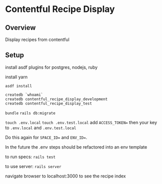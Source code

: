 # Contentful Recipe Display

## Overview
Display recipes from contentful

## Setup
install asdf plugins for postgres, nodejs, ruby

install yarn

`asdf install`

```
createdb `whoami`
createdb contentful_recipe_display_development
createdb contentful_recipe_display_test
```

`bundle`
`rails db:migrate`

`touch .env.local`
`touch .env.test.local`
add `ACCESS_TOKEN=` then your key to `.env.local` and `.env.test.local`

Do this again for `SPACE_ID=` and `ENV_ID=`.

In the future the .env steps should be refactored into an env template

to run specs:
`rails test`

to use server:
`rails server`

navigate browser to localhost:3000 to see the recipe index

